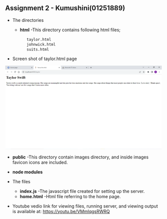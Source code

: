 ## Assignment 2 - Kumushini(01251889)

* The directories
  * **html**
    -This directory contains following html files;
     
           taylor.html 
           johnwick.html 
           suits.html

* Screen shot of taylor.html page

<kbd><img src="Screenshots/Screenshot_of_fav_artist.png" width="700" ></kbd>

  * **public**
    -This directory contain images directory, and inside images favicon icons are included.
  * **node modules**
    
* The files
   * **index.js**
     -The javascript file created for setting up the server.
   * **home.html**
     -Html file referring to the home page.

* Youtube vedio link for viewing files, running server, and viewing output is available at: https://youtu.be/VMmlqgsRWRQ 
